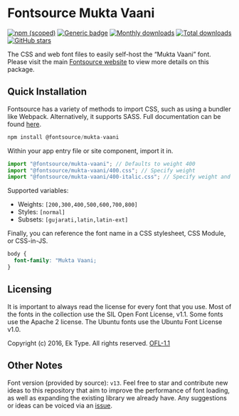 # Fontsource Mukta Vaani

[![npm (scoped)](https://img.shields.io/npm/v/@fontsource/mukta-vaani?color=brightgreen)](https://www.npmjs.com/package/@fontsource/mukta-vaani) [![Generic badge](https://img.shields.io/badge/fontsource-passing-brightgreen)](https://github.com/fontsource/fontsource) [![Monthly downloads](https://badgen.net/npm/dm/@fontsource/mukta-vaani)](https://github.com/fontsource/fontsource) [![Total downloads](https://badgen.net/npm/dt/@fontsource/mukta-vaani)](https://github.com/fontsource/fontsource) [![GitHub stars](https://img.shields.io/github/stars/fontsource/fontsource.svg?style=social&label=Star)](https://github.com/fontsource/fontsource/stargazers)

The CSS and web font files to easily self-host the “Mukta Vaani” font. Please visit the main [Fontsource website](https://fontsource.org/fonts/mukta-vaani) to view more details on this package.

## Quick Installation

Fontsource has a variety of methods to import CSS, such as using a bundler like Webpack. Alternatively, it supports SASS. Full documentation can be found [here](https://fontsource.org/docs/introduction).

```javascript
npm install @fontsource/mukta-vaani
```

Within your app entry file or site component, import it in.

```javascript
import "@fontsource/mukta-vaani"; // Defaults to weight 400
import "@fontsource/mukta-vaani/400.css"; // Specify weight
import "@fontsource/mukta-vaani/400-italic.css"; // Specify weight and style

```

Supported variables:
- Weights: `[200,300,400,500,600,700,800]`
- Styles: `[normal]`
- Subsets: `[gujarati,latin,latin-ext]`

Finally, you can reference the font name in a CSS stylesheet, CSS Module, or CSS-in-JS.

```css
body {
  font-family: "Mukta Vaani;
}
```

## Licensing
It is important to always read the license for every font that you use.
Most of the fonts in the collection use the SIL Open Font License, v1.1. Some fonts use the Apache 2 license. The Ubuntu fonts use the Ubuntu Font License v1.0.

Copyright (c) 2016, Ek Type. All rights reserved.
[OFL-1.1](http://scripts.sil.org/OFL)

## Other Notes
Font version (provided by source): `v13`.
Feel free to star and contribute new ideas to this repository that aim to improve the performance of font loading, as well as expanding the existing library we already have. Any suggestions or ideas can be voiced via an [issue](https://github.com/fontsource/fontsource/issues).
